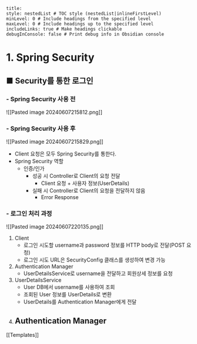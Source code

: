 ```table-of-contents
title: 
style: nestedList # TOC style (nestedList|inlineFirstLevel)
minLevel: 0 # Include headings from the specified level
maxLevel: 0 # Include headings up to the specified level
includeLinks: true # Make headings clickable
debugInConsole: false # Print debug info in Obsidian console
```

# 1. Spring Security
## ■ Security를 통한 로그인

### - Spring Security 사용 전

![[Pasted image 20240607215812.png]]

### - Spring Security 사용 후

![[Pasted image 20240607215829.png]]
- Client 요청은 모두 Spring Security를 통한다.
- Spring Security 역할
	- 인증/인가
		- 성공 시 Controller로 Client의 요청 전달
			- Client 요청 + 사용자 정보(UserDetails)
		- 실패 시 Controller로 Client의 요청을 전달하지 않음
			- Error Response

### - 로그인 처리 과정
![[Pasted image 20240607220135.png]]
1. Client
	- 로그인 시도할 username과 password 정보를 HTTP body로 전달(POST 요청)
	- 로그인 시도 URL은 SecurityConfig 클래스를 생성하여 변경 가능
2. Authentication Manager
    - UserDetailsService로 username을 전달하고 회원상세 정보를 요청
3. UserDetailsService
    - User DB에서 username를 사용하여 조회
    - 조회된 User 정보를 UserDetails로 변환
    - UserDetails를 Authentication Manager에게 전달
4. Authentication Manager
    - 








[[Templates]]
